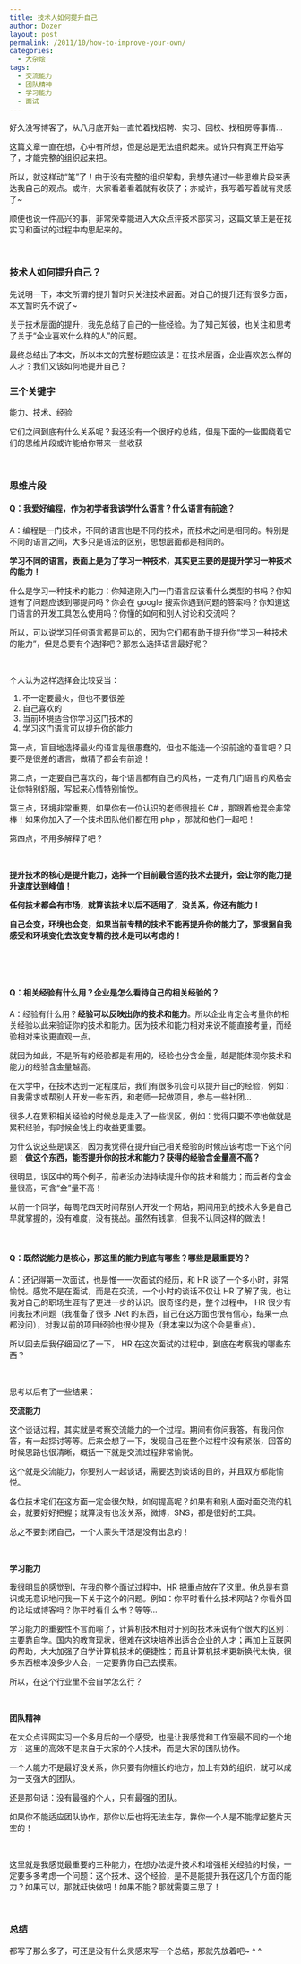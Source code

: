 ```yaml
---
title: 技术人如何提升自己
author: Dozer
layout: post
permalink: /2011/10/how-to-improve-your-own/
categories:
  - 大杂烩
tags:
  - 交流能力
  - 团队精神
  - 学习能力
  - 面试
---
```


好久没写博客了，从八月底开始一直忙着找招聘、实习、回校、找租房等事情…

这篇文章一直在想，心中有所想，但是总是无法组织起来。或许只有真正开始写了，才能完整的组织起来把。

所以，就这样动“笔”了！由于没有完整的组织架构，我想先通过一些思维片段来表达我自己的观点。或许，大家看着看着就有收获了；亦或许，我写着写着就有灵感了~

顺便也说一件高兴的事，非常荣幸能进入大众点评技术部实习，这篇文章正是在找实习和面试的过程中构思起来的。

&nbsp;

### 技术人如何提升自己？

先说明一下，本文所谓的提升暂时只关注技术层面。对自己的提升还有很多方面，本文暂时先不说了~

关于技术层面的提升，我先总结了自己的一些经验。为了知己知彼，也关注和思考了关于“企业喜欢什么样的人”的问题。

最终总结出了本文，所以本文的完整标题应该是：在技术层面，企业喜欢怎么样的人才？我们又该如何地提升自己？

<!--more-->

### 三个关键字

能力、技术、经验

它们之间到底有什么关系呢？我还没有一个很好的总结，但是下面的一些围绕着它们的思维片段或许能给你带来一些收获

&nbsp;

### 思维片段

#### Q：我爱好编程，作为初学者我该学什么语言？什么语言有前途？

A：编程是一门技术，不同的语言也是不同的技术，而技术之间是相同的。特别是不同的语言之间，大多只是语法的区别，思想层面都是相同的。

**学习不同的语言，表面上是为了学习一种技术，其实更主要的是提升学习一种技术的能力！**

什么是学习一种技术的能力：你知道刚入门一门语言应该看什么类型的书吗？你知道有了问题应该到哪提问吗？你会在 google 搜索你遇到问题的答案吗？你知道这门语言的开发工具怎么使用吗？你懂的如何和别人讨论和交流吗？

所以，可以说学习任何语言都是可以的，因为它们都有助于提升你“学习一种技术的能力”，但是总要有个选择吧？那怎么选择语言最好呢？

&nbsp;

个人认为这样选择会比较妥当：

1.  <span class="Apple-style-span" style="line-height: 18px;">不一定要最火，但也不要很差</span>
2.  <span class="Apple-style-span" style="line-height: 18px;">自己喜欢的</span>
3.  <span class="Apple-style-span" style="line-height: 18px;">当前环境适合你学习这门技术的</span>
4.  <span class="Apple-style-span" style="line-height: 18px;">学习这门语言可以提升你的能力</span>

第一点，盲目地选择最火的语言是很愚蠢的，但也不能选一个没前途的语言吧？只要不是很差的语言，做精了都会有前途！

第二点，一定要自己喜欢的，每个语言都有自己的风格，一定有几门语言的风格会让你特别舒服，写起来心情特别愉悦。

第三点，环境非常重要，如果你有一位认识的老师很擅长 C# ，那跟着他混会非常棒！如果你加入了一个技术团队他们都在用 php ，那就和他们一起吧！

第四点，不用多解释了吧？

&nbsp;

**提升技术的核心是提升能力，选择一个目前最合适的技术去提升，会让你的能力提升速度达到峰值！**

**任何技术都会有市场，就算该技术以后不适用了，没关系，你还有能力！**

**自己会变，环境也会变，如果当前专精的技术不能再提升你的能力了，那根据自我感受和环境变化去改变专精的技术是可以考虑的！**

&nbsp;

&nbsp;

#### Q：相关经验有什么用？企业是怎么看待自己的相关经验的？

A：经验有什么用？**经验可以反映出你的技术和能力**。所以企业肯定会考量你的相关经验以此来验证你的技术和能力。因为技术和能力相对来说不能直接考量，而经验相对来说更直观一点。

就因为如此，不是所有的经验都是有用的，经验也分含金量，越是能体现你技术和能力的经验含金量越高。

在大学中，在技术达到一定程度后，我们有很多机会可以提升自己的经验，例如：自我需求或帮别人开发一些东西，和老师一起做项目，参与一些社团…

很多人在累积相关经验的时候总是走入了一些误区，例如：觉得只要不停地做就是累积经验，有时候金钱上的收益更重要。

为什么说这些是误区，因为我觉得在提升自己相关经验的时候应该考虑一下这个问题：**做这个东西，能否提升你的技术和能力？获得的经验含金量高不高？**

很明显，误区中的两个例子，前者没办法持续提升你的技术和能力；而后者的含金量很高，可含“金”量不高！

以前一个同学，每周花四天时间帮别人开发一个网站，期间用到的技术大多是自己早就掌握的，没有难度，没有挑战。虽然有钱拿，但我不认同这样的做法！

&nbsp;

#### Q：既然说能力是核心，那这里的能力到底有哪些？哪些是最重要的？

A：还记得第一次面试，也是惟一一次面试的经历，和 HR 谈了一个多小时，非常愉悦。感觉不是在面试，而是在交流，一个小时的谈话不仅让 HR 了解了我，也让我对自己的职场生涯有了更进一步的认识。很奇怪的是，整个过程中， HR 很少有问我技术问题（我准备了很多 .Net 的东西，自己在这方面也很有信心，结果一点都没问），对我以前的项目经验也很少提及（我本来以为这个会是重点）。

所以回去后我仔细回忆了一下， HR 在这次面试的过程中，到底在考察我的哪些东西？

&nbsp;

思考以后有了一些结果：

**交流能力**

这个谈话过程，其实就是考察交流能力的一个过程。期间有你问我答，有我问你答，有一起探讨等等。后来会想了一下，发现自己在整个过程中没有紧张，回答的时候思路也很清晰，概括一下就是交流过程非常愉悦。

这个就是交流能力，你要别人一起谈话，需要达到谈话的目的，并且双方都能愉悦。

各位技术宅们在这方面一定会很欠缺，如何提高呢？如果有和别人面对面交流的机会，就要好好把握；就算没有也没关系，微博，SNS，都是很好的工具。

总之不要封闭自己，一个人蒙头干活是没有出息的！

&nbsp;

**学习能力**

我很明显的感觉到，在我的整个面试过程中，HR 把重点放在了这里。他总是有意识或无意识地问我一下关于这个的问题。例如：你平时看什么技术网站？你看外国的论坛或博客吗？你平时看什么书？等等…

学习能力的重要性不言而喻了，计算机技术相对于别的技术来说有个很大的区别：主要靠自学。国内的教育现状，很难在这块培养出适合企业的人才；再加上互联网的帮助，大大加强了自学计算机技术的便捷性；而且计算机技术更新换代太快，很多东西根本没多少人会，一定要靠你自己去摸索。

所以，在这个行业里不会自学怎么行？

&nbsp;

**团队精神**

在大众点评网实习一个多月后的一个感受，也是让我感觉和工作室最不同的一个地方：这里的高效不是来自于大家的个人技术，而是大家的团队协作。

一个人能力不是最好没关系，你只要有你擅长的地方，加上有效的组织，就可以成为一支强大的团队。

还是那句话：没有最强的个人，只有最强的团队。

如果你不能适应团队协作，那你以后也将无法生存，靠你一个人是不能撑起整片天空的！

&nbsp;

这里就是我感觉最重要的三种能力，在想办法提升技术和增强相关经验的时候，一定要多多考虑一个问题：这个技术、这个经验，是不是能提升我在这几个方面的能力？如果可以，那就赶快做吧！如果不能？那就需要三思了！

&nbsp;

### 总结

都写了那么多了，可还是没有什么灵感来写一个总结，那就先放着吧~ ^ ^
